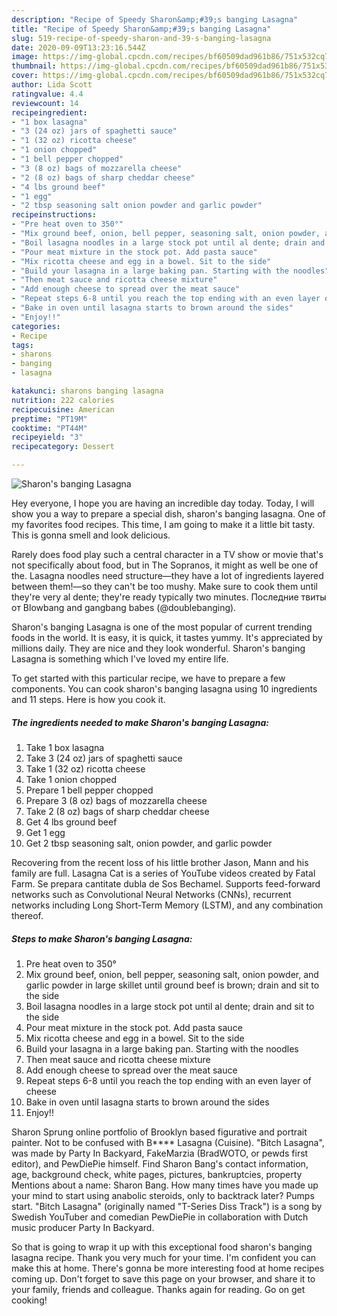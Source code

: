 ```yaml
---
description: "Recipe of Speedy Sharon&amp;#39;s banging Lasagna"
title: "Recipe of Speedy Sharon&amp;#39;s banging Lasagna"
slug: 519-recipe-of-speedy-sharon-and-39-s-banging-lasagna
date: 2020-09-09T13:23:16.544Z
image: https://img-global.cpcdn.com/recipes/bf60509dad961b86/751x532cq70/sharons-banging-lasagna-recipe-main-photo.jpg
thumbnail: https://img-global.cpcdn.com/recipes/bf60509dad961b86/751x532cq70/sharons-banging-lasagna-recipe-main-photo.jpg
cover: https://img-global.cpcdn.com/recipes/bf60509dad961b86/751x532cq70/sharons-banging-lasagna-recipe-main-photo.jpg
author: Lida Scott
ratingvalue: 4.4
reviewcount: 14
recipeingredient:
- "1 box lasagna"
- "3 (24 oz) jars of spaghetti sauce"
- "1 (32 oz) ricotta cheese"
- "1 onion chopped"
- "1 bell pepper chopped"
- "3 (8 oz) bags of mozzarella cheese"
- "2 (8 oz) bags of sharp cheddar cheese"
- "4 lbs ground beef"
- "1 egg"
- "2 tbsp seasoning salt onion powder and garlic powder"
recipeinstructions:
- "Pre heat oven to 350°"
- "Mix ground beef, onion, bell pepper, seasoning salt, onion powder, and garlic powder in large skillet until ground beef is brown; drain and sit to the side"
- "Boil lasagna noodles in a large stock pot until al dente; drain and sit to the side"
- "Pour meat mixture in the stock pot. Add pasta sauce"
- "Mix ricotta cheese and egg in a bowel. Sit to the side"
- "Build your lasagna in a large baking pan. Starting with the noodles"
- "Then meat sauce and ricotta cheese mixture"
- "Add enough cheese to spread over the meat sauce"
- "Repeat steps 6-8 until you reach the top ending with an even layer of cheese"
- "Bake in oven until lasagna starts to brown around the sides"
- "Enjoy!!"
categories:
- Recipe
tags:
- sharons
- banging
- lasagna

katakunci: sharons banging lasagna 
nutrition: 222 calories
recipecuisine: American
preptime: "PT19M"
cooktime: "PT44M"
recipeyield: "3"
recipecategory: Dessert

---
```



![Sharon&#39;s banging Lasagna](https://img-global.cpcdn.com/recipes/bf60509dad961b86/751x532cq70/sharons-banging-lasagna-recipe-main-photo.jpg)

Hey everyone, I hope you are having an incredible day today. Today, I will show you a way to prepare a special dish, sharon&#39;s banging lasagna. One of my favorites food recipes. This time, I am going to make it a little bit tasty. This is gonna smell and look delicious.

Rarely does food play such a central character in a TV show or movie that&#39;s not specifically about food, but in The Sopranos, it might as well be one of the. Lasagna noodles need structure—they have a lot of ingredients layered between them!—so they can&#39;t be too mushy. Make sure to cook them until they&#39;re very al dente; they&#39;re ready typically two minutes. Последние твиты от Blowbang and gangbang babes (@doublebanging).

Sharon&#39;s banging Lasagna is one of the most popular of current trending foods in the world. It is easy, it is quick, it tastes yummy. It's appreciated by millions daily. They are nice and they look wonderful. Sharon&#39;s banging Lasagna is something which I've loved my entire life.


To get started with this particular recipe, we have to prepare a few components. You can cook sharon&#39;s banging lasagna using 10 ingredients and 11 steps. Here is how you cook it.

<!--inarticleads1-->

##### The ingredients needed to make Sharon&#39;s banging Lasagna:

1. Take 1 box lasagna
1. Take 3 (24 oz) jars of spaghetti sauce
1. Take 1 (32 oz) ricotta cheese
1. Take 1 onion chopped
1. Prepare 1 bell pepper chopped
1. Prepare 3 (8 oz) bags of mozzarella cheese
1. Take 2 (8 oz) bags of sharp cheddar cheese
1. Get 4 lbs ground beef
1. Get 1 egg
1. Get 2 tbsp seasoning salt, onion powder, and garlic powder


Recovering from the recent loss of his little brother Jason, Mann and his family are full. Lasagna Cat is a series of YouTube videos created by Fatal Farm. Se prepara cantitate dubla de Sos Bechamel. Supports feed-forward networks such as Convolutional Neural Networks (CNNs), recurrent networks including Long Short-Term Memory (LSTM), and any combination thereof. 

<!--inarticleads2-->

##### Steps to make Sharon&#39;s banging Lasagna:

1. Pre heat oven to 350°
1. Mix ground beef, onion, bell pepper, seasoning salt, onion powder, and garlic powder in large skillet until ground beef is brown; drain and sit to the side
1. Boil lasagna noodles in a large stock pot until al dente; drain and sit to the side
1. Pour meat mixture in the stock pot. Add pasta sauce
1. Mix ricotta cheese and egg in a bowel. Sit to the side
1. Build your lasagna in a large baking pan. Starting with the noodles
1. Then meat sauce and ricotta cheese mixture
1. Add enough cheese to spread over the meat sauce
1. Repeat steps 6-8 until you reach the top ending with an even layer of cheese
1. Bake in oven until lasagna starts to brown around the sides
1. Enjoy!!


Sharon Sprung online portfolio of Brooklyn based figurative and portrait painter. Not to be confused with B**** Lasagna (Cuisine). &#34;Bitch Lasagna&#34;, was made by Party In Backyard, FakeMarzia (BradWOTO, or pewds first editor), and PewDiePie himself. Find Sharon Bang&#39;s contact information, age, background check, white pages, pictures, bankruptcies, property Mentions about a name: Sharon Bang. How many times have you made up your mind to start using anabolic steroids, only to backtrack later? Pumps start. &#34;Bitch Lasagna&#34; (originally named &#34;T-Series Diss Track&#34;) is a song by Swedish YouTuber and comedian PewDiePie in collaboration with Dutch music producer Party In Backyard. 

So that is going to wrap it up with this exceptional food sharon&#39;s banging lasagna recipe. Thank you very much for your time. I'm confident you can make this at home. There's gonna be more interesting food at home recipes coming up. Don't forget to save this page on your browser, and share it to your family, friends and colleague. Thanks again for reading. Go on get cooking!
